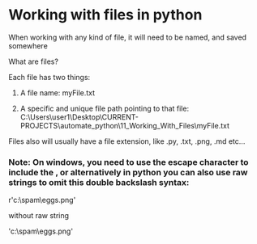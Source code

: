 # Working with files in python

When working with any kind of file, it will need to be named, and saved somewhere

What are files?

Each file has two things:

1. A file name: myFile.txt

2. A specific and unique file path pointing to that file: C:\Users\user1\Desktop\CURRENT-PROJECTS\automate_python\11_Working_With_Files\myFile.txt

Files also will usually have a file extension, like .py, .txt, .png, .md etc...

### Note: On windows, you need to use the escape character to include the \, or alternatively in python you can also use raw strings to omit this double backslash syntax:

r'c:\spam\eggs.png'

without raw string

'c:\\spam\\eggs.png'
